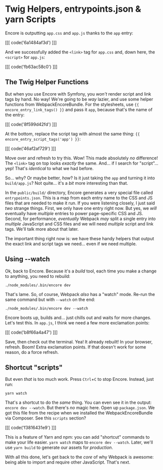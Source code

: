 # Twig Helpers, entrypoints.json & yarn Scripts

Encore is outputting `app.css` and `app.js` thanks to the `app` entry:

[[[ code('6a1484af3d') ]]]

And we successfully added the `<link>` tag for `app.css` and, down here, the `<script>`
for `app.js`:

[[[ code('fb63ac58c0') ]]]

## The Twig Helper Functions

But when you use Encore with Symfony, you *won't* render script and link tags by
hand. No way! We're going to be *way* lazier, and use some helper functions
from WebpackEncoreBundle. For the stylesheets, use `{{ encore_entry_link_tags() }}`
and pass it `app`, because that's the name of the entry:

[[[ code('8f599d42fd') ]]]

At the bottom, replace the script tag with almost the same thing:
`{{ encore_entry_script_tags('app') }}`:

[[[ code('46af2af729') ]]]

Move over and refresh to try this. Wow! This made absolutely *no* difference!
The `<link>` tag on top looks *exactly* the same. And... if I search for
"script"... yep! That's *identical* to what we had before.

So... why? Or maybe better, *how*? Is it just taking the `app` and turning it
into `build/app.js`? Not quite... it's a *bit* more interesting than that.

In the `public/build/` directory, Encore generates a very special file called
`entrypoints.json`. This is a map from each entry name to the CSS and JS files
that are needed to make it run. If you were listening closely, I just said
*two* strange things. First, we only have one entry right now. But yes, we
*will* eventually have *multiple* entries to power page-specific CSS and JS.
Second, for performance, *eventually* Webpack *may* split a single entry into
*multiple* JavaScript and CSS files and we will need *multiple* script and link
tags. We'll talk more about that later.

The important thing right now is: we have these handy helpers that output the exact
link and script tags we need... even if we need multiple.

## Using --watch

Ok, back to Encore. Because it's a *build* tool, each time you make a change
to anything, you need to rebuild:

```terminal-silent
./node_modules/.bin/encore dev
```

That's lame. So, of course, Webpack *also* has a "watch" mode. Re-run the same
command but with `--watch` on the end:

```terminal-silent
./node_modules/.bin/encore dev --watch
```

Encore boots up, builds and... just chills out and waits for more changes. Let's
test this. In `app.js`, I think we need a few more exclamation points:

[[[ code('b8f66a4a47') ]]]

Save, then check out the terminal. Yea! It already rebuilt! In your browser,
refresh. Boom! Extra exclamation points. If that doesn't work for some reason,
do a force refresh.

## Shortcut "scripts"

But even *that* is too much work. Press `Ctrl`+`C` to stop Encore. Instead, just run:

```terminal
yarn watch
```

That's a shortcut to do the *same* thing. You can even see it in the output:
`encore dev --watch`. But there's *no* magic here. Open up `package.json`.
We got this file from the recipe when we installed the WebpackEncoreBundle via
Composer. See this `scripts` section?

[[[ code('f3816431e9') ]]]

This is a feature of Yarn and npm: you can add "shortcut" commands to make
your life easier. `yarn watch` maps to `encore dev --watch`. Later, we'll
use `yarn build` to generate our assets for *production*.

With all this done, let's get back to the *core* of why Webpack is awesome: being
able to import and require other JavaScript. That's next.
